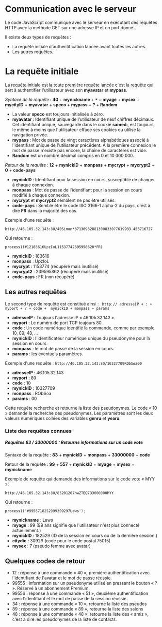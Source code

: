 # Communication avec le serveur #

Le code JavaScript communique avec le serveur en exécutant des requêtes HTTP avec la méthode GET sur une adresse IP et un port donné.

Il existe deux types de requêtes :
  * La requête initiale d'authentification lancée avant toutes les autres.
  * Les autres requêtes.

# La requête initiale #

La requête initiale est la toute première requête lancée c'est la requête qui sert à authentifier l'utilisateur avec son **myavatar** et **mypass**.

_Syntaxe de la requête_ : **40** + **mynickname** + **`*`** + **myage** + **mysex** + **mycityID**  + **myavatar** + **speco** + **mypass** + **?** + **Random**

  * La valeur **speco** est toujours initialisée à zéro.
  * **myavatar** : Identifiant unique de l'utilisateur de neuf chiffres décimaux. Cet identifiant unique, sauvegardé dans le cookie **samedi**, est toujours le même à moins que l'utilisateur efface ses cookies ou utilise la navigation privée.
  * **mypass** : Mot de passe de vingt caractères alphabétiques associé à l'identifiant unique de l'utilisateur précédent. À la première connexion le mot de passe n'existe pas encore, la chaîne de caractères est vide.
  * **Random** est un nombre décimal compris en 0 et 10 000 000.

_Retour de la requête_ : **12** + **mynickID** + **monpass** + **mycrypt** + **mycrypt2** + **0** +  **code-pays**

  * **mynickID** : Identifiant pour la session en cours, susceptible de changer à chaque connexion.
  * **monpass**  : Mot de passe de l'identifiant pour la session en cours modifié à chaque connexion.
  * **mycrypt** et **mycrypt2** semblent ne pas être utilisés.
  * **code-pays** : Semble être le code ISO 3166-1 alpha-2 du pays, c'est à dire **FR** dans la majorité des cas.

Exemple d'une requête :
```
http://46.105.32.143:80/40Simon*371309328813008330?7619933.453716727
```

Qui retourne :
```
process1(#12183616UpzIoL11537742395958620*FR)
```
  * **mynickID** : 183616
  * **monpass** : UpzIoL
  * **mycrypt** : 1153774 (récupéré mais inutilisé)
  * **mycrypt2** : 239595862 (récupéré mais inutilisé)
  * **code-pays** : FR (non récupéré)

## Les autres requêtes ##

Le second type de requête est constitué ainsi :
` http:// adresseIP + : + myport + / + code +  mynickID + monpass + params`

  * **adresseIP** : Toujours l'adresse IP « 46.105.32.143 ».
  * **myport**    : Le numéro de port TCP toujours 80.
  * **code**      : Un code numérique identifié la commande, comme par exemple 10, 89, 48, ...
  * **mynickID**  : l'identificateur numérique unique du pseudonyme pour la session en cours.
  * **monpass**   : le mot de passe de la session en cours.
  * **params**    : les éventuels paramètres.

Exemple d'une requête :
` http://46.105.32.143:80/10327709RObSoa00 `
  * **adresseIP** : 46.105.32.143
  * **myport**    : 80
  * **code**      : 10
  * **mynickID**  : 10327709
  * **monpass**   : RObSoa
  * **params**    : 00

Cette requête recherche et retourne la liste des pseudonymes. Le code « 10 » demande la recherche des pseudonymes.  Les paramètres sont les deux valeurs numériques collées des variables **genru** et **yearu**.

### Liste des requêtes connues ###

##### Requêtes 83 / 33000000 : Retourne informations sur un code vote #####
Syntaxe de la requête : **83** + **mynickID** + **monpass** + **33000000** + **code**

Retour de la requête : **99** + **557** + **mynickID** + **myage** + **mysex** + **mynickname**

Exemple de requête qui demande des informations sur le code vote « MYY »:
```
http://46.105.32.143:80/83201207hwZTEQ733000000MYY
```
Qui retourne :
```
process1('#9955718252999309297Laws'); 
```

  * **mynickname** : Laws
  * **myage**      : 99 (99 ans signifie que l'utilisateur n'est plus connecté actuellement.)
  * **mynickID**   : 182529 (ID de la session en cours ou de la dernière session.)
  * **citydio**    : 30929 (code pour le code postal 75015)
  * **mysex**      : 7 (pseudo femme avec avatar)






## Quelques codes de retour ##

  * 12 : réponse à une commande  « 40 », première authentification avec l'identifiant de l'avatar et le mot de passe réussie.
  * 99555 : information sur un pseudonyme utilisé en pressant le bouton « ? ». Réservé à un abonnement Premium.
  * 99556 : réponse à une commande  « 51 », deuxième authentification avec l'identifiant et le mot de passe de la session réussie.
  * 34 : réponse à une commande « 10 », retourne la liste des pseudos
  * 89 : réponse à une commande « 89 », retourne la liste des salons
  * 48 : réponse à une commande « 48 », retourne la liste des « amiz », c'est à dire les pseudonymes de la liste de contacts.